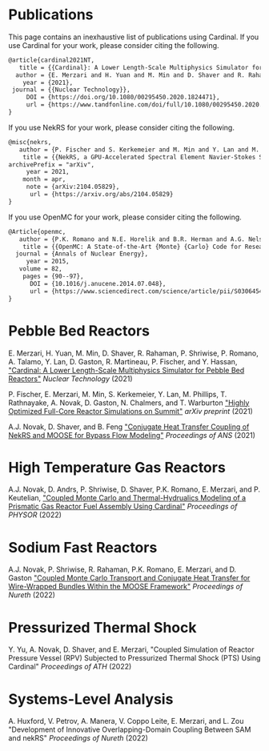 # Publications

This page contains an inexhaustive list of publications using Cardinal.
If you use Cardinal for your work, please consider citing the following.

```tex
@article{cardinal2021NT,
   title = {{Cardinal}: A Lower Length-Scale Multiphysics Simulator for Pebble-Bed Reactors},
  author = {E. Merzari and H. Yuan and M. Min and D. Shaver and R. Rahaman and P. Shriwise and P. Romano and A. Talamo and Y. Lan and D. Gaston and R. Martineau and P. Fischer and Y. Hassan},
    year = {2021},
 journal = {{Nuclear Technology}},
     DOI = {https://doi.org/10.1080/00295450.2020.1824471},
     url = {https://www.tandfonline.com/doi/full/10.1080/00295450.2020.1824471}
}
```

If you use NekRS for your work, please consider citing the following.

```tex
@misc{nekrs,
   author = {P. Fischer and S. Kerkemeier and M. Min and Y. Lan and M. Phillips and T. Rathnayake and E. Merzari and A. Tomboulides and A. Karakus and N. Chalmers and T. Warburton},
    title = {{NekRS, a GPU-Accelerated Spectral Element Navier-Stokes Solver}},
archivePrefix = "arXiv",
     year = 2021,
    month = apr,
     note = {arXiv:2104.05829},
      url = {https://arxiv.org/abs/2104.05829}
}
```

If you use OpenMC for your work, please consider citing the following.

```tex
@Article{openmc,
   author = {P.K. Romano and N.E. Horelik and B.R. Herman and A.G. Nelson and B. Forget and K. Smith},
    title = {{OpenMC: A State-of-the-Art {Monte} {Carlo} Code for Research and Development}},
  journal = {Annals of Nuclear Energy},
     year = 2015,
   volume = 82,
    pages = {90--97},
      DOI = {10.1016/j.anucene.2014.07.048},
      url = {https://www.sciencedirect.com/science/article/pii/S030645491400379X}
}
```

# Pebble Bed Reactors

E. Merzari, H. Yuan, M. Min, D. Shaver, R. Rahaman, P. Shriwise, P. Romano, A. Talamo, Y. Lan, D. Gaston,
R. Martineau, P. Fischer, and Y. Hassan,
["Cardinal: A Lower Length-Scale Multiphysics Simulator for Pebble Bed Reactors"](https://www.tandfonline.com/doi/full/10.1080/00295450.2020.1824471)
*Nuclear Technology* (2021)

P. Fischer, E. Merzari, M. Min, S. Kerkemeier, Y. Lan, M. Phillips, T. Rathnayake, A. Novak, D. Gaston, N. Chalmers, and T. Warburton
["Highly Optimized Full-Core Reactor Simulations on Summit"](https://arxiv.org/abs/2110.01716#:~:text=Nek5000%2FRS%20is%20a%20highly,turbulent%20flows%20in%20complex%20domains.)
*arXiv preprint* (2021)

A.J. Novak, D. Shaver, and B. Feng
["Conjugate Heat Transfer Coupling of NekRS and MOOSE for Bypass Flow Modeling"](https://www.researchgate.net/publication/356728287_Conjugate_Heat_Transfer_Coupling_of_NekRS_and_MOOSE_for_Bypass_Flow_Modeling)
*Proceedings of ANS* (2021)

# High Temperature Gas Reactors

A.J. Novak, D. Andrs, P. Shriwise, D. Shaver, P.K. Romano, E. Merzari, and P. Keutelian,
["Coupled Monte Carlo and Thermal-Hydrualics Modeling of a Prismatic Gas Reactor Fuel Assembly Using Cardinal"](https://www.researchgate.net/publication/360681454_Coupled_Monte_Carlo_and_Thermal-Hydraulics_Modeling_of_a_Prismatic_Gas_Reactor_Fuel_Assembly_Using_Cardinal?_sg%5B1%5D=1Iq-lQWwadAANa8I10BgfiSiL9agM7rVq-JhJIgNRg2JQgPqQEq6hU82MhzPEQphXzZrYciSQA)
*Proceedings of PHYSOR* (2022)

# Sodium Fast Reactors

A.J. Novak, P. Shriwise, R. Rahaman, P.K. Romano, E. Merzari, and D. Gaston
["Coupled Monte Carlo Transport and Conjugate Heat Transfer for Wire-Wrapped Bundles Within the MOOSE Framework"](https://www.researchgate.net/publication/359121160_COUPLED_MONTE_CARLO_TRANSPORT_AND_CONJUGATE_HEAT_TRANSFER_FOR_WIRE-WRAPPED_BUNDLES_WITHIN_THE_MOOSE_FRAMEWORK)
*Proceedings of Nureth* (2022)

# Pressurized Thermal Shock

Y. Yu, A. Novak, D. Shaver, and E. Merzari,
"Coupled Simulation of Reactor Pressure Vessel (RPV) Subjected to Pressurized Thermal Shock (PTS) Using Cardinal"
*Proceedings of ATH* (2022)

# Systems-Level Analysis

A. Huxford, V. Petrov, A. Manera, V. Coppo Leite, E. Merzari, and L. Zou
"Development of Innovative Overlapping-Domain Coupling Between SAM and nekRS"
*Proceedings of Nureth* (2022)
